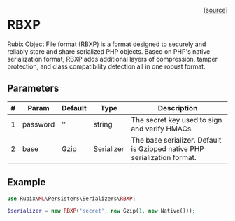 <span style="float:right;"><a href="https://github.com/RubixML/ML/blob/master/src/Persisters/Serializers/RBXP.php">[source]</a></span>

# RBXP
Rubix Object File format (RBXP) is a format designed to securely and reliably store and share serialized PHP objects. Based on PHP's native serialization format, RBXP adds additional layers of compression, tamper protection, and class compatibility detection all in one robust format.

## Parameters
| # | Param | Default | Type | Description |
|---|---|---|---|---|
| 1 | password | '' | string | The secret key used to sign and verify HMACs. |
| 2 | base | Gzip | Serializer | The base serializer. Default is Gzipped native PHP serialization format. |

## Example
```php
use Rubix\ML\Persisters\Serializers\RBXP;

$serializer = new RBXP('secret', new Gzip(1, new Native()));
```
